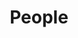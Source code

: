 ---
galleryorder: 1
thumb_path: /img/portfolio/People400x400.jpg
image_path: /img/portfolio/people/14.jpg
title: People
galleryname: People 
description: I love to shoot people. I really love to shoot people in interesting locations.
---
